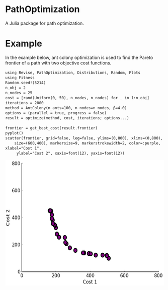 # PathOptimization

A Julia package for path optimization.

# Example
In the example below, ant colony optimization is used to find the Pareto frontier of a path with two objective cost functions. 
```@julia
using Revise, PathOptimization, Distributions, Random, Plots
using Fitness
Random.seed!(5214)
n_obj = 2
n_nodes = 25
cost = [rand(Uniform(0, 50), n_nodes, n_nodes) for _ in 1:n_obj]
iterations = 2000
method = AntColony(n_ants=100, n_nodes=n_nodes, β=4.0)
options = (parallel = true, progress = false)
result = optimize(method, cost, iterations; options...)

frontier = get_best_cost(result.frontier)
pyplot()
scatter(frontier, grid=false, leg=false, ylims=(0,800), xlims=(0,800),
    size=(600,400), markersize=9, markerstrokewidth=2, color=:purple, xlabel="Cost 1",
     ylabel="Cost 2", xaxis=font(12), yaxis=font(12))
```

<img src="Examples/example.png" alt="" width="600" height="400">
